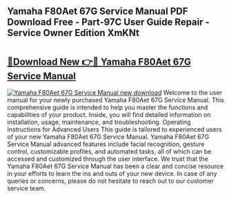 ## Yamaha F80Aet 67G Service Manual PDF Download Free - Part-97C User Guide Repair - Service Owner Edition XmKNt

# <h2><a href="http://bc75841.oget.top/?id=Yamaha+F80Aet+67G+Service+Manual">🔗Download New 👉🔴 Yamaha F80Aet 67G Service Manual</a></h2>

[![Yamaha F80Aet 67G Service Manual new download](https://i.imgur.com/5g1atiW.png)](http://bc75841.oget.top/?id=Yamaha+F80Aet+67G+Service+Manual)
Welcome to the user manual for your newly purchased Yamaha F80Aet 67G Service Manual. This comprehensive guide is intended to help you master the functions and capabilities of your product. Inside, you will find detailed information on installation, usage, maintenance, and troubleshooting. Operating Instructions for Advanced Users This guide is tailored to experienced users of your new Yamaha F80Aet 67G Service Manual. Yamaha F80Aet 67G Service Manual advanced features include facial recognition, gesture control, customizable profiles, and automated tasks, all of which can be accessed and customized through the user interface. We trust that the Yamaha F80Aet 67G Service Manual has been a clear and concise resource in your efforts to learn the ins and outs of your new device. In case of any queries or concerns, please do not hesitate to reach out to our customer service team.
